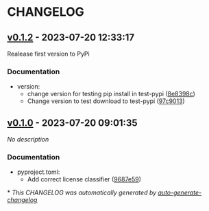 # CHANGELOG

## [v0.1.2](https://github.com/marcperuz/tilupy/releases/tag/v0.1.2) - 2023-07-20 12:33:17

Realease first version to PyPi

### Documentation

- version:
  - change version for testing pip install in test-pypi ([8e8398c](https://github.com/marcperuz/tilupy/commit/8e8398c755cfb946470cc36d5e3f94ef777d5802))
  - Change version to test download to test-pypi ([97c9013](https://github.com/marcperuz/tilupy/commit/97c9013581fb6788efdf9272538ae89a5de3bd73))

## [v0.1.0](https://github.com/marcperuz/tilupy/releases/tag/v0.1.0) - 2023-07-20 09:01:35

*No description*

### Documentation

- pyproject.toml:
  - <subject>Add correct license classifier ([9687e59](https://github.com/marcperuz/tilupy/commit/9687e590dea3b9ca0f0fb7ea9b4a4d52bbbefd28))

\* *This CHANGELOG was automatically generated by [auto-generate-changelog](https://github.com/BobAnkh/auto-generate-changelog)*
